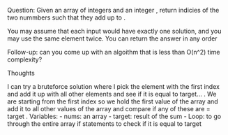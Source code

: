 Question: Given an array of integers <nums> and an integer <target>, return indicies of the two nummbers such that they add up to <target>.

You may assume that each input would have exactly one solution, and you may use the same element twice. You can return the answer in any order

Follow-up: can you come up with an algoithm that is less than O(n^2) time complexity?

Thoughts

I can try a bruteforce solution where I pick the element with the first index and add it up with all other elements and see if it is equal to target... 
.
We are starting from the first index so we hold the first value of the array and add it to all other values of the array and compare if any of these are = target
.
Variables:
	- nums: an array
	- target: result of the sum
	- 
Loop: to go through the entire array
if statements to check if it is equal to target


